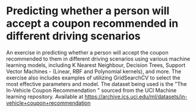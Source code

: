# Predicting whether a person will accept a coupon recommended in different driving scenarios
An exercise in predicting whether a person will accept the coupon recommended to them in different driving scenarios using various machine learning models, including K Nearest Neighbour, Decision Trees, Support Vector Machines - (Linear, RBF and Polynomial kernels), and more. The exercise also includes examples of utilizing GridSearchCV to select the most effective parameters and model. The dataset being used is the "The In-Vehicle Coupon Recommendation " sourced from the UCI Machine learning repository. Available at https://archive.ics.uci.edu/ml/datasets/in-vehicle+coupon+recommendation
